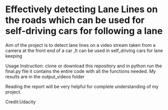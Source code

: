 # Effectively detecting Lane Lines on the roads which can be used for self-driving cars for following a lane

Aim of the project is to detect lane lines on a video stream taken from a camera at the front end of a car
,It can be used in self_driving cars for lane keeping


Usage Instruction:
clone or download this repository and in python run the final.py file it contains the entire code with all the functions needed.
My results are in the output_videos folder

Reading the report will be very helpful for complete understanding of my project.

Credit:Udacity
